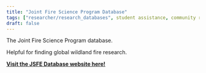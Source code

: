```yaml
---
title: "Joint Fire Science Program Database"
tags: ["researcher/research_databases", student assistance, community resilience, fire and forestry groups]
draft: false
---
```


The Joint Fire Science Program database.

Helpful for finding global wildland fire research.

[**Visit the JSFE Database website here!**](https://firescience.gov/ords/prd/jf_jfsp/jf_jfsp/r/jfspublic/research-search?session=2765587292715)

